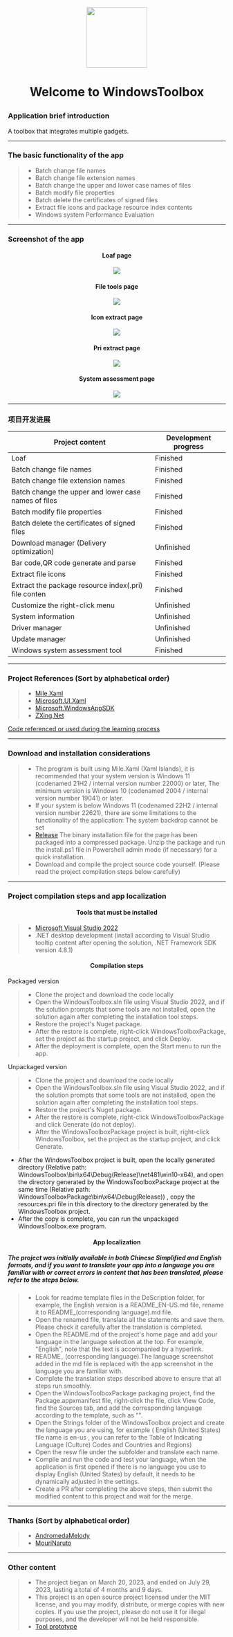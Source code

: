 <div align=center>
<img src="https://github.com/Gaoyifei1011/WindowsToolbox/assets/49179966/f15905e6-eb23-46b2-a586-cfa0cc96d1f1" width="140" height="140"/>
</div>

# <p align="center">Welcome to WindowsToolbox</p>

### Application brief introduction

A toolbox that integrates multiple gadgets.

------

### The basic functionality of the app

> * Batch change file names
> * Batch change file extension names
> * Batch change the upper and lower case names of files
> * Batch modify file properties
> * Batch delete the certificates of signed files
> * Extract file icons and package resource index contents
> * Windows system Performance Evaluation

------

### Screenshot of the app

#### <p align="center">Loaf page</p>
<div align="center">
<img src="https://github.com/Gaoyifei1011/WindowsToolbox/assets/49179966/ed2e50f8-c7cf-4c08-ba06-38b52d9dd4ad">
</div>

#### <p align="center">File tools page</p>
<div align="center">
<img src="https://github.com/Gaoyifei1011/WindowsToolbox/assets/49179966/b8db2eab-7fd6-418b-918d-c1c30150072d">
</div>

#### <p align="center">Icon extract page</p>
<div align="center">
<img src="https://github.com/Gaoyifei1011/WindowsToolbox/assets/49179966/dff09e6f-a7ba-4240-a234-27b97d235222">
</div>

#### <p align="center">Pri extract page</p>
<div align="center">
<img src="https://github.com/Gaoyifei1011/WindowsToolbox/assets/49179966/c13681fe-17c2-4041-8d86-9d4ca78cc1bf">
</div>

#### <p align="center">System assessment page</p>
<div align="center">
<img src="https://github.com/Gaoyifei1011/WindowsToolbox/assets/49179966/072f3122-47d0-40b6-812e-6052a6e4416e">
</div>

------

### 项目开发进展

| Project content                                           | Development progress                                                 |
| --------------------------------------------------------- | -------------------------------------------------------------------- |
| Loaf                                                      | Finished                                                             |
| Batch change file names                                   | Finished                                                             |
| Batch change file extension names                         | Finished                                                             |
| Batch change the upper and lower case names of files      | Finished                                                             |
| Batch modify file properties                              | Finished                                                             |
| Batch delete the certificates of signed files             | Finished                                                             |
| Download manager (Delivery optimization)                  | Unfinished                                                           |
| Bar code,QR code generate and parse                       | Finished                                                             |
| Extract file icons                                        | Finished                                                             |
| Extract the package resource index(.pri) file conten      | Finished                                                             |
| Customize the right-click menu                            | Unfinished                                                           |
| System information                                        | Unfinished                                                           |
| Driver manager                                            | Unfinished                                                           |
| Update manager                                            | Unfinished                                                           |
| Windows system assessment tool                            | Finished                                                             |

------

### Project References (Sort by alphabetical order)

> * [Mile.Xaml](https://github.com/ProjectMile/Mile.Xaml)&emsp;
> * [Microsoft.UI.Xaml](https://github.com/microsoft/microsoft-ui-xaml)&emsp;
> * [Microsoft.WindowsAppSDK](https://github.com/microsoft/windowsappsdk)&emsp;
> * [ZXing.Net](https://github.com/micjahn/ZXing.Net)&emsp;

[Code referenced or used during the learning process](https://github.com/Gaoyifei1011/WindowsToolbox/blob/main/Description/StudyReferenceCode.md)&emsp;

------

### Download and installation considerations

> * The program is built using Mile.Xaml (Xaml Islands), it is recommended that your system version is Windows 11 (codenamed 21H2 / internal version number 22000) or later, The minimum version is Windows 10 (codenamed 2004 / internal version number 19041) or later.
> * If your system is below Windows 11 (codenamed 22H2 / internal version number 22621), there are some limitations to the functionality of the application:
    The system backdrop cannot be set
> * [Release](https://github.com/Gaoyifei1011/WindowsToolbox/releases) The binary installation file for the page has been packaged into a compressed package. Unzip the package and run the install.ps1 file in Powershell admin mode (if necessary) for a quick installation.
> * Download and compile the project source code yourself. (Please read the project compilation steps below carefully)

------

### Project compilation steps and app localization

#### <p align="center">Tools that must be installed</p>

> * [Microsoft Visual Studio 2022](https://visualstudio.microsoft.com/) 
> * .NET desktop development (install according to Visual Studio tooltip content after opening the solution, .NET Framework SDK version 4.8.1)

#### <p align="center">Compilation steps</p>

Packaged version
> * Clone the project and download the code locally
> * Open the WindowsToolbox.sln file using Visual Studio 2022, and if the solution prompts that some tools are not installed, open the solution again after completing the installation tool steps.
> * Restore the project's Nuget package.
> * After the restore is complete, right-click WindowsToolboxPackage, set the project as the startup project, and click Deploy.
> * After the deployment is complete, open the Start menu to run the app.

Unpackaged version
> * Clone the project and download the code locally
> * Open the WindowsToolbox.sln file using Visual Studio 2022, and if the solution prompts that some tools are not installed, open the solution again after completing the installation tool steps.
> * Restore the project's Nuget package.
> * After the restore is complete, right-click WindowsToolboxPackage and click Generate (do not deploy).
> * After the WindowsToolboxPackage project is built, right-click WindowsToolbox, set the project as the startup project, and click Generate.
  * After the WindowsToolbox project is built, open the locally generated directory (Relative path: WindowsToolbox\bin\x64\Debug(Release)\net481\win10-x64), and open the directory generated by the WindowsToolboxPackage project at the same time (Relative path: WindowsToolboxPackage\bin\x64\Debug(Release)) , copy the resources.pri file in this directory to the directory generated by the WindowsToolbox project.
  * After the copy is complete, you can run the unpackaged WindowsToolbox.exe program.

#### <p align="center">App localization</p>
##### The project was initially available in both Chinese Simplified and English formats, and if you want to translate your app into a language you are familiar with or correct errors in content that has been translated, please refer to the steps below.

> * Look for readme template files in the DeScription folder, for example, the English version is a README_EN-US.md file, rename it to README_(corresponding language).md file.
> * Open the renamed file, translate all the statements and save them. Please check it carefully after the translation is completed.
> * Open the README.md of the project's home page and add your language in the language selection at the top. For example, "English", note that the text is accompanied by a hyperlink.
> * README_ (corresponding language).The language screenshot added in the md file is replaced with the app screenshot in the language you are familiar with.
> * Complete the translation steps described above to ensure that all steps run smoothly.
> * Open the WindowsToolboxPackage packaging project, find the Package.appxmanifest file, right-click the file, click View Code, find the Sources tab, and add the corresponding language according to the template, such as "<Resource Language="EN-US"/>".
> * Open the Strings folder of the WindowsToolbox project and create the language you are using, for example ( English (United States) file name is en-us , you can refer to the Table of Indicating Language (Culture) Codes and Countries and Regions)
> * Open the resw file under the subfolder and translate each name.
> * Compile and run the code and test your language, when the application is first opened if there is no language you use to display English (United States) by default, it needs to be dynamically adjusted in the settings.
> * Create a PR after completing the above steps, then submit the modified content to this project and wait for the merge.

------

### Thanks (Sort by alphabetical order)

> * [AndromedaMelody](https://github.com/AndromedaMelody)&emsp;
> * [MouriNaruto](https://github.com/MouriNaruto)&emsp;

------

### Other content

> * The project began on March 20, 2023, and ended on July 29, 2023, lasting a total of 4 months and 9 days.
> * This project is an open source project licensed under the MIT license, and you may modify, distribute, or merge copies with new copies. If you use the project, please do not use it for illegal purposes, and the developer will not be held responsible.
> * [Tool prototype](https://github.com/Gaoyifei1011/WindowsToolbox/blob/main/Description/RawApplicationDescription.md)&emsp;
